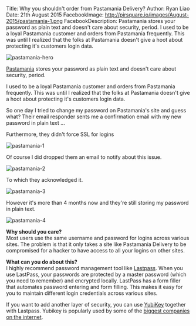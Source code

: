 Title: Why you shouldn't order from Pastamania Delivery?
Author: Ryan Liao
Date: 21th August 2015
FacebookImage: http://pirsquare.io/images/August-2015/pastamania-1.png
FacebookDescription: Pastamania stores your password as plain text and doesn't care about security, period. I used to be a loyal Pastamania customer and orders from Pastamania frequently. This was until I realized that the folks at Pastamania doesn't give a hoot about protecting it's customers login data.


![pastamania-hero](http://pirsquare.io/images/August-2015/pastamania-hero.gif#img-center)

[Pastamania](http://pastamaniadelivery.sg) stores your password as plain text and doesn't care about security, period.

I used to be a loyal Pastamania customer and orders from Pastamania frequently. This was until I realized that the folks at Pastamania doesn't give a hoot about protecting it's customers login data.

So one day I tried to change my password on Pastamania's site and guess what? Their email responder sents me a confirmation email with my new password in plain text ...

Furthermore, they didn't force SSL for logins

![pastamania-1](http://pirsquare.io/images/August-2015/pastamania-1.png)

Of course I did dropped them an email to notify about this issue.

![pastamania-2](http://pirsquare.io/images/August-2015/pastamania-2.png)

To which they acknowledged it.

![pastamania-3](http://pirsquare.io/images/August-2015/pastamania-3.png)

However it's more than 4 months now and they're still storing my password in plain text.

![pastamania-4](http://pirsquare.io/images/August-2015/pastamania-4.png)


**Why should you care?**  
Most users use the same username and password for logins across various sites. The problem is that it only takes a site like Pastamania Delivery to be compromised for a hacker to have access to all your logins on other sites.


**What can you do about this?**  
I highly recommend password management tool like [Lastpass](https://lastpass.com/). When you use LastPass, your passwords are protected by a master password (which you need to remember) and encrypted locally. LastPass has a form filler that automates password entering and form filling. This makes it easy for you to maintain different login credentials across various sites.

If you want to add another layer of security, you can use [YubiKey](https://www.yubico.com) together with Lastpass. Yubikey is popularly used by some of the [biggest companies on the internet](https://www.yubico.com/about/reference-customers/).